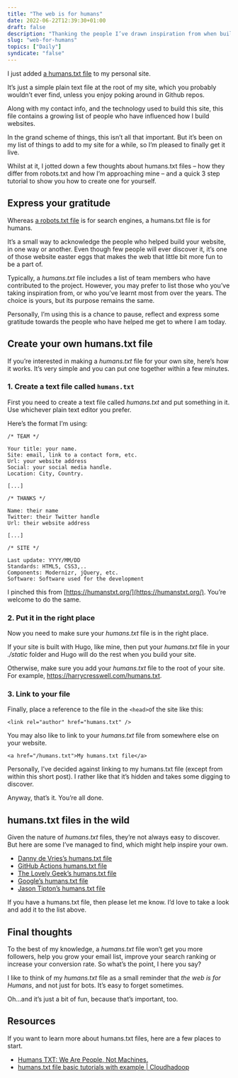 ```yaml
---
title: "The web is for humans"
date: 2022-06-22T12:39:30+01:00
draft: false
description: "Thanking the people I’ve drawn inspiration from when building this website."
slug: "web-for-humans"
topics: ["Daily"]
syndicate: "false"
---
```


I just added [a humans.txt file](https://harrycresswell.com/humans.txt) to my personal site. 

It’s just a simple plain text file at the root of my site, which you probably wouldn’t ever find, unless you enjoy poking around in Github repos.

Along with my contact info, and the technology used to build this site, this file contains a growing list of people who have influenced how I build websites.

In the grand scheme of things, this isn’t all that important. But it’s been on my list of things to add to my site for a while, so I’m pleased to finally get it live. 

Whilst at it, I jotted down a few thoughts about humans.txt files – how they differ from robots.txt and how I’m approaching mine – and a quick 3 step tutorial to show you how to create one for yourself.



## Express your gratitude

Whereas [a robots.txt file](https://www.cloudflare.com/en-gb/learning/bots/what-is-robots.txt/) is for search engines, a humans.txt file is for humans. 

It’s a small way to acknowledge the people who helped build your website, in one way or another. Even though few people will ever discover it, it’s one of those website easter eggs that makes the web that little bit more fun to be a part of.

Typically, a *humans.txt* file includes a list of team members who have contributed to the project. However, you may prefer to list those who you’ve taking inspiration from, or who you’ve learnt most from over the years. The choice is yours, but its purpose remains the same.

Personally, I’m using this is a chance to pause, reflect and express some gratitude towards the people who have helped me get to where I am today.


## Create your own humans.txt file

If you’re interested in making a *humans.txt* file for your own site, here’s how it works. It’s very simple and you can put one together within a few minutes.

### 1. Create a text file called `humans.txt`

First you need to create a text file called *humans.txt* and put something in it. Use whichever plain text editor you prefer.

Here’s the format I’m using:

```
/* TEAM */
                      
Your title: your name.                           
Site: email, link to a contact form, etc.  
Url: your website address                          
Social: your social media handle.                          
Location: City, Country.

[...]
    							
/* THANKS */

Name: their name
Twitter: their Twitter handle
Url: their website address    

[...]
                        
/* SITE */
                     
Last update: YYYY/MM/DD                                 
Standards: HTML5, CSS3,..                          
Components: Modernizr, jQuery, etc.                  
Software: Software used for the development
```

I pinched this from [](https://humanstxt.org/)[https://humanstxt.org/](https://humanstxt.org/). You’re welcome to do the same.


### 2. Put it in the right place

Now you need to make sure your *humans.txt* file is in the right place.

If your site is built with Hugo, like mine, then put your *humans.txt* file in your _./static_ folder and Hugo will do the rest when you build your site.

Otherwise, make sure you add your *humans.txt* file to the root of your site. For example, https://harrycresswell.com/humans.txt.

### 3. Link to your file

Finally, place a reference to the file in the `<head>`of the site like this:

```
<link rel="author" href="humans.txt" />
```

You may also like to link to your *humans.txt* file from somewhere else on your website. 

```
<a href="/humans.txt">My humans.txt file</a>
```

Personally, I’ve decided against linking to my humans.txt file (except from within this short post). I rather like that it’s hidden and takes some digging to discover.

Anyway, that’s it. You’re all done.

## humans.txt files in the wild

Given the nature of *humans.txt* files, they’re not always easy to discover. But here are some I’ve managed to find, which might help inspire your own.

- [Danny de Vries’s humans.txt file](https://www.dandevri.es/humans.txt)
- [GitHub Actions humans.txt file](https://actions.github.io/humans.txt/)
- [The Lovely Geek’s humans.txt file](https://thelovelygeek.com/humans.txt)
- [Google’s humans.txt file](https://www.google.com/humans.txt)
- [Jason Tipton’s humans.txt file](https://frontlinedev.com/humans.txt)

If you have a humans.txt file, then please let me know. I’d love to take a look and add it to the list above.

## Final thoughts

To the best of my knowledge, a *humans.txt* file won’t get you more followers, help you grow your email list, improve your search ranking or  increase your conversion rate. So what’s the point, I here you say? 

I like to think of my *humans.txt* file as a small reminder that *the web is for Humans*, and not just for bots. It’s easy to forget sometimes.

Oh...and it’s just a bit of fun, because that’s important, too.

## Resources

If you want to learn more about humans.txt files, here are a few places to start.

- [Humans TXT: We Are People, Not Machines.](https://humanstxt.org/)
- [humans.txt file basic tutorials with example | Cloudhadoop](https://www.cloudhadoop.com/humans-txt-file-example/)